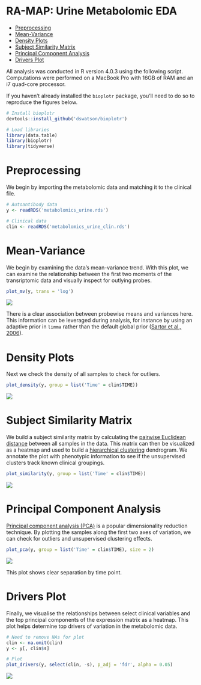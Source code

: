 RA-MAP: Urine Metabolomic EDA
================

-   [Preprocessing](#preprocessing)
-   [Mean-Variance](#mean-variance)
-   [Density Plots](#density-plots)
-   [Subject Similarity Matrix](#subject-similarity-matrix)
-   [Principal Component Analysis](#principal-component-analysis)
-   [Drivers Plot](#drivers-plot)

All analysis was conducted in R version 4.0.3 using the following
script. Computations were performed on a MacBook Pro with 16GB of RAM
and an i7 quad-core processor.

If you haven’t already installed the `bioplotr` package, you’ll need to
do so to reproduce the figures below.

``` r
# Install bioplotr
devtools::install_github('dswatson/bioplotr')

# Load libraries
library(data.table)
library(bioplotr)
library(tidyverse)
```

# Preprocessing

We begin by importing the metabolomic data and matching it to the
clinical file.

``` r
# Autoantibody data
y <- readRDS('metabolomics_urine.rds')

# Clinical data
clin <- readRDS('metabolomics_urine_clin.rds')
```

# Mean-Variance

We begin by examining the data’s mean-variance trend. With this plot, we
can examine the relationship between the first two moments of the
transriptomic data and visually inspect for outlying probes.

``` r
plot_mv(y, trans = 'log')
```

<p align='center'>
<img src="Metab_urine_EDA_files/figure-gfm/meanvar-1.png" style="display: block; margin: auto;" />
</p>

There is a clear association between probewise means and variances here.
This information can be leveraged during analysis, for instance by using
an adaptive prior in `limma` rather than the default global prior
([Sartor et al., 2006](https://www.ncbi.nlm.nih.gov/pubmed/17177995)).

# Density Plots

Next we check the density of all samples to check for outliers.

``` r
plot_density(y, group = list('Time' = clin$TIME))
```

<p align='center'>
<img src="Metab_urine_EDA_files/figure-gfm/density_pre-1.png" style="display: block; margin: auto;" />
</p>

# Subject Similarity Matrix

We build a subject similarity matrix by calculating the [pairwise
Euclidean
distance](https://en.wikipedia.org/wiki/Euclidean_distance_matrix)
between all samples in the data. This matrix can then be visualized as a
heatmap and used to build a [hierarchical
clustering](https://en.wikipedia.org/wiki/Hierarchical_clustering)
dendrogram. We annotate the plot with phenotypic information to see if
the unsupervised clusters track known clinical groupings.

``` r
plot_similarity(y, group = list('Time' = clin$TIME))
```

<p align='center'>
<img src="Metab_urine_EDA_files/figure-gfm/sim_mat-1.png" style="display: block; margin: auto;" />
</p>

# Principal Component Analysis

[Principal component analysis
(PCA)](https://en.wikipedia.org/wiki/Principal_component_analysis) is a
popular dimensionality reduction technique. By plotting the samples
along the first two axes of variation, we can check for outliers and
unsupervised clustering effects.

``` r
plot_pca(y, group = list('Time' = clin$TIME), size = 2)
```

<p align='center'>
<img src="Metab_urine_EDA_files/figure-gfm/pca-1.png" style="display: block; margin: auto;" />
</p>

This plot shows clear separation by time point.

# Drivers Plot

Finally, we visualise the relationships between select clinical
variables and the top principal components of the expression matrix as a
heatmap. This plot helps determine top drivers of variation in the
metabolomic data.

``` r
# Need to remove NAs for plot
clin <- na.omit(clin)
y <- y[, clin$s]

# Plot
plot_drivers(y, select(clin, -s), p_adj = 'fdr', alpha = 0.05)
```

<p align='center'>
<img src="Metab_urine_EDA_files/figure-gfm/drivers-1.png" style="display: block; margin: auto;" />
</p>
